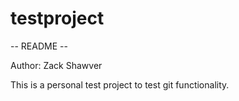# testproject

-- README --

Author: Zack Shawver

This is a personal test project to test git functionality.